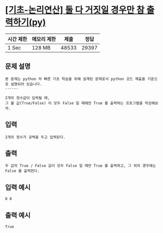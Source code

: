 # [[기초-논리연산] 둘 다 거짓일 경우만 참 출력하기(py)](https://codeup.kr/problem.php?id=6058)

| 시간 제한 | 메모리 제한 | 제출 | 정답 |
| --- | --- | --- | --- |
| 1 Sec | 128 MB | 48533 | 29397 |

## **문제 설명**

```
본 문제는 python 의 빠른 기초 학습을 위해 설계된 문제로서 python 코드 제출을 기준으로 설명되어 있습니다. 
------

2개의 정수값이 입력될 때,
그 불 값(True/False) 이 모두 False 일 때에만 True 를 출력하는 프로그램을 작성해보자.
```

## 입력

```
2개의 정수가 공백을 두고 입력된다.
```

## 출력

```
두 값의 True / False 값이 모두 False 일 때만 True 를 출력하고, 그 외의 경우에는 False 를 출력한다.
```

## 입력 예시

```
0 0
```

## 출력 예시

```
True
```
